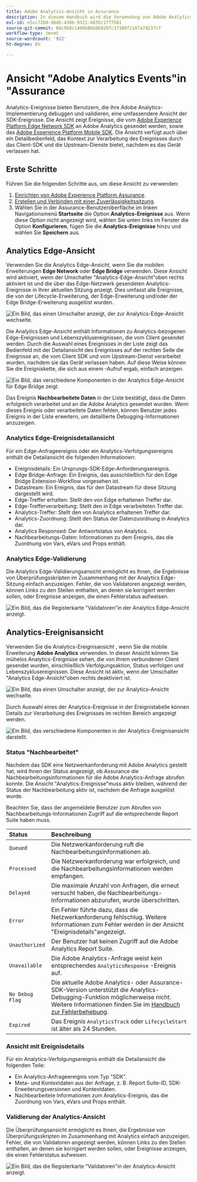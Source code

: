 ```yaml
---
title: Adobe Analytics-Ansicht in Assurance
description: In diesem Handbuch wird die Verwendung von Adobe Analytics mit Adobe Experience Platform Assurance erläutert.
exl-id: e5cc72b0-d6d6-430b-9321-4835c1f77581
source-git-commit: 66c9b8c1489b86b0b928fc37380f2187a7d237cf
workflow-type: tm+mt
source-wordcount: '912'
ht-degree: 0%

---
```


# Ansicht &quot;Adobe Analytics Events&quot;in &quot;Assurance

Analytics-Ereignisse bieten Benutzern, die ihre Adobe Analytics-Implementierung debuggen und validieren, eine umfassendere Ansicht der SDK-Ereignisse. Die Ansicht zeigt Ereignisse, die vom [Adobe Experience Platform Edge Network SDK](https://developer.adobe.com/client-sdks/edge/edge-network/) an Adobe Analytics gesendet werden, sowie das [Adobe Experience Platform Mobile SDK](https://developer.adobe.com/client-sdks/solution/adobe-analytics/). Die Ansicht verfügt auch über ein Detailbedienfeld, das Kontext zur Verarbeitung des Ereignisses durch das Client-SDK und die Upstream-Dienste bietet, nachdem es das Gerät verlassen hat.

## Erste Schritte

Führen Sie die folgenden Schritte aus, um diese Ansicht zu verwenden:

1. [Einrichten von Adobe Experience Platform Assurance](../tutorials/implement-assurance.md).
2. [Erstellen und Verbinden mit einer Zuverlässigkeitssitzung](../tutorials/using-assurance.md).
3. Wählen Sie in der Assurance-Benutzeroberfläche im linken Navigationsmenü **Startseite** die Option **Analytics-Ereignisse** aus. Wenn diese Option nicht angezeigt wird, wählen Sie unten links im Fenster die Option **Konfigurieren**, fügen Sie die **Analytics-Ereignisse** hinzu und wählen Sie **Speichern** aus.

## Analytics Edge-Ansicht

Verwenden Sie die Analytics Edge-Ansicht, wenn Sie die mobilen Erweiterungen **Edge Network** oder **Edge Bridge** verwenden. Diese Ansicht wird aktiviert, wenn der Umschalter &quot;Analytics-Edge-Ansicht&quot;oben rechts aktiviert ist und die über das Edge-Netzwerk gesendeten Analytics-Ereignisse in Ihrer aktuellen Sitzung anzeigt. Dies umfasst alle Ereignisse, die von der Lifecycle-Erweiterung, der Edge-Erweiterung und/oder der Edge Bridge-Erweiterung ausgelöst wurden.

![Ein Bild, das einen Umschalter anzeigt, der zur Analytics-Edge-Ansicht wechselte.](./images/adobe-analytics/edge-analytics-view-toggle.png)

Die Analytics Edge-Ansicht enthält Informationen zu Analytics-bezogenen Edge-Ereignissen und Lebenszyklusereignissen, die vom Client gesendet werden. Durch die Auswahl eines Ereignisses in der Liste zeigt das Bedienfeld mit der Detailansicht des Ereignisses auf der rechten Seite die Ereignisse an, die vom Client SDK und vom Upstream-Dienst verarbeitet wurden, nachdem sie das Gerät verlassen haben. Auf diese Weise können Sie die Ereigniskette, die sich aus einem -Aufruf ergab, einfach anzeigen.

![Ein Bild, das verschiedene Komponenten in der Analytics Edge-Ansicht für Edge Bridge zeigt.](./images/adobe-analytics/edgebridge-analytics-events.png)

Das Ereignis **Nachbearbeitete Daten** in der Liste bestätigt, dass die Daten erfolgreich verarbeitet und an die Adobe Analytics gesendet wurden. Wenn dieses Ereignis oder verarbeitete Daten fehlen, können Benutzer jedes Ereignis in der Liste erweitern, um detaillierte Debugging-Informationen anzuzeigen.

### Analytics Edge-Ereignisdetailansicht

Für ein Edge-Anfrageereignis oder ein Analytics-Verfolgungsereignis enthält die Detailansicht die folgenden Informationen:

* Ereignisdetails: Ein Ursprungs-SDK-Edge-Anforderungsereignis.
* Edge Bridge-Anfrage: Ein Ereignis, das ausschließlich für den Edge Bridge Extension-Workflow vorgesehen ist.
* Datastream: Ein Ereignis, das für den Datastream für diese Sitzung dargestellt wird.
* Edge-Treffer erhalten: Stellt den von Edge erhaltenen Treffer dar.
* Edge-Trefferverarbeitung: Stellt den in Edge verarbeiteten Treffer dar.
* Analytics-Treffer: Stellt den von Analytics erhaltenen Treffer dar.
* Analytics-Zuordnung: Stellt den Status der Datenzuordnung in Analytics dar.
* Analytics Responsed: Der Antwortstatus von Analytics.
* Nachbearbeitungs-Daten: Informationen zu dem Ereignis, das die Zuordnung von Vars, eVars und Props enthält.

### Analytics Edge-Validierung

Die Analytics Edge-Validierungsansicht ermöglicht es Ihnen, die Ergebnisse von Überprüfungsskripten im Zusammenhang mit der Analytics Edge-Sitzung einfach anzuzeigen. Fehler, die von Validatoren angezeigt werden, können Links zu den Stellen enthalten, an denen sie korrigiert werden sollen, oder Ereignisse anzeigen, die einen Fehlerstatus aufweisen.

![Ein Bild, das die Registerkarte &quot;Validatoren&quot;in der Analytics Edge-Ansicht anzeigt.](./images/adobe-analytics/edge-analytics-validation-view.png)

## Analytics-Ereignisansicht

Verwenden Sie die Analytics-Ereignisansicht , wenn Sie die mobile Erweiterung **Adobe Analytics** verwenden. In dieser Ansicht können Sie mühelos Analytics-Ereignisse sehen, die von Ihrem verbundenen Client gesendet wurden, einschließlich Verfolgungsaktion, Status verfolgen und Lebenszyklusereignissen. Diese Ansicht ist aktiv, wenn der Umschalter &quot;Analytics Edge-Ansicht&quot;oben rechts deaktiviert ist.

![Ein Bild, das einen Umschalter anzeigt, der zur Analytics-Ansicht wechselte.](./images/adobe-analytics/direct-analytics-view-toggle-button.png)

Durch Auswahl eines der Analytics-Ereignisse in der Ereignistabelle können Details zur Verarbeitung des Ereignisses im rechten Bereich angezeigt werden.

![Ein Bild, das verschiedene Komponenten in der Analytics-Ereignisansicht darstellt.](./images/adobe-analytics/analytics-events.png)

### Status &quot;Nachbearbeitet&quot;

Nachdem das SDK eine Netzwerkanforderung mit Adobe Analytics gestellt hat, wird Ihnen der Status angezeigt, ob Assurance die Nachbearbeitungsinformationen für die Adobe Analytics-Anfrage abrufen konnte. Die Ansicht &quot;Analytics-Ereignisse&quot;muss aktiv bleiben, während der Status der Nachbearbeitung aktiv ist, nachdem die Anfrage ausgelöst wurde.

Beachten Sie, dass der angemeldete Benutzer zum Abrufen von Nachbearbeitungs-Informationen Zugriff auf die entsprechende Report Suite haben muss.

| Status | Beschreibung |
| :----- | :---------- |
| `Queued` | Die Netzwerkanforderung ruft die Nachbearbeitungsinformationen ab. |
| `Processed` | Die Netzwerkanforderung war erfolgreich, und die Nachbearbeitungsinformationen werden empfangen. |
| `Delayed` | Die maximale Anzahl von Anfragen, die erneut versucht haben, die Nachbearbeitungs-Informationen abzurufen, wurde überschritten. |
| `Error` | Ein Fehler führte dazu, dass die Netzwerkanforderung fehlschlug. Weitere Informationen zum Fehler werden in der Ansicht &quot;Ereignisdetails&quot;angezeigt. |
| `Unauthorized` | Der Benutzer hat keinen Zugriff auf die Adobe Analytics Report Suite. |
| `Unavailable` | Die Adobe Analytics-Anfrage weist kein entsprechendes `AnalyticsResponse` -Ereignis auf. |
| `No Debug Flag` | Die aktuelle Adobe Analytics- oder Assurance-SDK-Version unterstützt die Analytics-Debugging-Funktion möglicherweise nicht. Weitere Informationen finden Sie im [Handbuch zur Fehlerbehebung](../troubleshooting.md). |
| `Expired` | Das Ereignis `AnalyticsTrack` oder `LifecycleStart` ist älter als 24 Stunden. |

### Ansicht mit Ereignisdetails

Für ein Analytics-Verfolgungsereignis enthält die Detailansicht die folgenden Teile:

* Ein Analytics-Anfrageereignis vom Typ &quot;SDK&quot;.
* Meta- und Kontextdaten aus der Anfrage, z. B. Report Suite-ID, SDK-Erweiterungsversionen und Kontextdaten.
* Nachbearbeitete Informationen zum Analytics-Ereignis, das die Zuordnung von Vars, eVars und Props enthält.

### Validierung der Analytics-Ansicht

Die Überprüfungsansicht ermöglicht es Ihnen, die Ergebnisse von Überprüfungsskripten im Zusammenhang mit Analytics einfach anzuzeigen. Fehler, die von Validatoren angezeigt werden, können Links zu den Stellen enthalten, an denen sie korrigiert werden sollen, oder Ereignisse anzeigen, die einen Fehlerstatus aufweisen.

![Ein Bild, das die Registerkarte &quot;Validatoren&quot;in der Analytics-Ansicht anzeigt.](./images/adobe-analytics/analytics-validation-view.png)